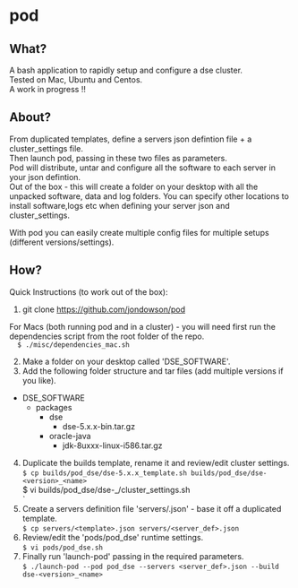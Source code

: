 # pod

## What?
A bash application to rapidly setup and configure a dse cluster.  
Tested on Mac, Ubuntu and Centos.   
A work in progress !!  

## About?
From duplicated templates, define a servers json defintion file + a cluster_settings file.    
Then launch pod, passing in these two files as parameters.  
Pod will distribute, untar and configure all the software to each server in your json defintion.  
Out of the box - this will create a folder on your desktop with all the unpacked software, data and log folders.
You can specify other locations to install software,logs etc when defining your server json and cluster_settings.

With pod you can easily create multiple config files for multiple setups (different versions/settings).  

## How?

Quick Instructions (to work out of the box):  

1) git clone https://github.com/jondowson/pod  

For Macs (both running pod and in a cluster) - you will need first run the dependencies script from the root folder of the repo.  
`  
$ ./misc/dependencies_mac.sh
`     

2) Make a folder on your desktop called 'DSE_SOFTWARE'.  
3) Add the following folder structure and tar files (add multiple versions if you like).

- DSE_SOFTWARE  
  - packages  
    - dse
      - dse-5.x.x-bin.tar.gz  
    - oracle-java  
      - jdk-8uxxx-linux-i586.tar.gz  

4) Duplicate the builds template, rename it and review/edit cluster settings.  
`
$ cp builds/pod_dse/dse-5.x.x_template.sh builds/pod_dse/dse-<version>_<name>  
`  
$ vi builds/pod_dse/dse-<version>_<name>/cluster_settings.sh    
`  
5) Create a servers definition file 'servers/<name>.json' - base it off a duplicated template.  
`
$ cp servers/<template>.json servers/<server_def>.json  
`  
6) Review/edit the 'pods/pod_dse' runtime settings.  
`
$ vi pods/pod_dse.sh  
`  
7) Finally run 'launch-pod' passing in the required parameters.  
`
$ ./launch-pod --pod pod_dse --servers <server_def>.json --build dse-<version>_<name>
`

